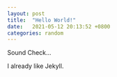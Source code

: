 ```yaml
---
layout: post
title:  "Hello World!"
date:   2021-05-12 20:13:52 +0800
categories: random
---
```


Sound Check...

I already like Jekyll.
